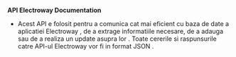   **API Electroway Documentation**
  
  
  * Acest API e folosit pentru a comunica cat mai eficient cu baza de date a aplicatiei Electroway , de a extrage informatiile necesare,  de a adauga sau de a realiza un update asupra lor .
         Toate cererile si raspunsurile catre API-ul Electroway vor fi in format JSON . 

